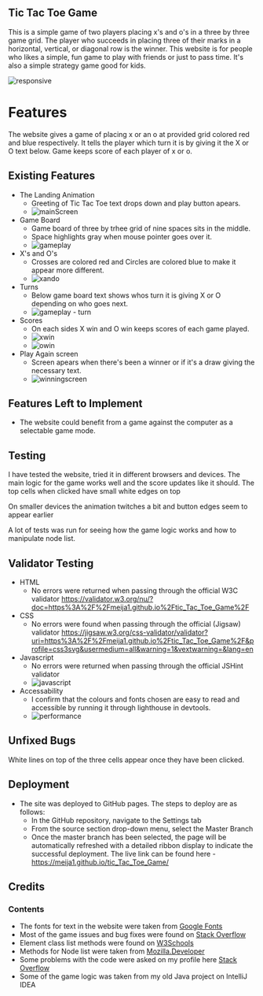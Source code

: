 ## Tic Tac Toe Game

This is a simple game of two players placing x's and o's in a three by three game grid. The player who succeeds in placing three of their marks in a horizontal, vertical, or diagonal row is the winner. This website is for people who likes a simple, fun game to play with friends or just to pass time. It's also a simple 
strategy game good for kids.

![responsive](https://user-images.githubusercontent.com/109754892/211574350-fa6f2b18-801f-4525-9487-5be4ddc08ca9.png)

# Features
The website gives a game of placing x or an o at provided grid colored red and blue respectively. It tells the player which turn it is by giving it the X or O text below. Game keeps score of each player of x or o.
## Existing Features
* The Landing Animation
    * Greeting of Tic Tac Toe text drops down and play button apears.
    * ![mainScreen](https://user-images.githubusercontent.com/109754892/211579542-ef05c964-a0c1-4d60-8723-541001f61610.png)
* Game Board
    * Game board of three by trhee grid of nine spaces sits in the middle. 
    * Space highlights gray when mouse pointer goes over it.
    * ![gameplay](https://user-images.githubusercontent.com/109754892/211583605-059a3615-cf09-489d-b155-c099e9dc6950.png)
* X's and O's
    * Crosses are colored red and Circles are colored blue to make it appear more different. 
    * ![xando](https://user-images.githubusercontent.com/109754892/211583920-0a9c978e-fa37-4aa5-a159-7e4f6bed3f8a.png)
* Turns
    * Below game board text shows whos turn it is giving X or O depending on who goes next.
    *  ![gameplay - turn](https://user-images.githubusercontent.com/109754892/211584917-ac83a50b-d7d1-45d3-8085-aa8a0a3e5549.png)
* Scores
    * On each sides X win and O win keeps scores of each game played.
    * ![xwin](https://user-images.githubusercontent.com/109754892/211596439-0ddc55ec-0c94-4186-8ad3-ba0208f4d194.png)
    * ![owin](https://user-images.githubusercontent.com/109754892/211596538-8033b417-2280-4245-aca4-1518b58d178b.png)
* Play Again screen
    * Screen apears when there's been a winner or if it's a draw giving the necessary text.
    * ![winningscreen](https://user-images.githubusercontent.com/109754892/211597859-0fded5b6-b950-448d-be7b-67fd7b567b73.png)
## Features Left to Implement
* The website could benefit from a game against the computer as a selectable game mode.
## Testing
I have tested the website, tried it in different browsers and devices. The main logic for the game works well and the score updates like it should.
The top cells when clicked have small white edges on top

On smaller devices the animation twitches a bit and button edges seem to appear earlier

A lot of tests was run for seeing how the game logic works and how to manipulate node list.
## Validator Testing
* HTML
    * No errors were returned when passing through the official W3C validator
    https://validator.w3.org/nu/?doc=https%3A%2F%2Fmeija1.github.io%2Ftic_Tac_Toe_Game%2F
* CSS
    * No errors were found when passing through the official (Jigsaw) validator
    https://jigsaw.w3.org/css-validator/validator?uri=https%3A%2F%2Fmeija1.github.io%2Ftic_Tac_Toe_Game%2F&profile=css3svg&usermedium=all&warning=1&vextwarning=&lang=en
* Javascript
    * No errors were returned when passing through the official JSHint validator
    * ![javascript](https://user-images.githubusercontent.com/109754892/211618278-ee067f4e-8e05-4ade-8296-73dca6a14d21.png)
* Accessability
    * I confirm that the colours and fonts chosen are easy to read and accessible by running it through lighthouse in devtools.
    * ![performance](https://user-images.githubusercontent.com/109754892/211614229-b4e04f67-3f93-4071-b113-079b464f1f8f.png)
## Unfixed Bugs
White lines on top of the three cells appear once they have been clicked.
## Deployment
* The site was deployed to GitHub pages. The steps to deploy are as follows:
    * In the GitHub repository, navigate to the Settings tab
    * From the source section drop-down menu, select the Master Branch
    * Once the master branch has been selected, the page will be automatically refreshed with a detailed ribbon display to indicate the successful deployment.
The live link can be found here - https://meija1.github.io/tic_Tac_Toe_Game/
## Credits
### Contents
* The fonts for text in the website were taken from [Google Fonts](https://fonts.google.com/)
* Most of the game issues and bug fixes were found on [Stack Overflow](https://stackoverflow.com/)
* Element class list methods were found on [W3Schools](https://www.w3schools.com/jsref/prop_element_classlist.asp)
* Methods for Node list were taken from [Mozilla.Developer](https://developer.mozilla.org/en-US/docs/Web/API/NodeList)
* Some problems with the code were asked on my profile here [Stack Overflow](https://stackoverflow.com/questions/75042284/js-tic-tac-toe-disable-click-after-the-cell-is-taken)
* Some of the game logic was taken from my old Java project on IntelliJ IDEA
